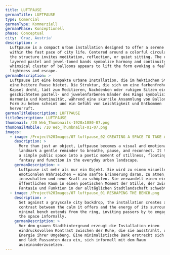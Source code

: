 ```yaml
---
title: LUFTPAUSE
germanTitle: LUFTPAUSE
type: Comercial
germanType: Kommerziell
germanPhase: Konzeptionell
phase: Conceptual
city: 'Graz, Austria'
description: >
  Luftpause is a compact urban installation designed to offer a serene pause
  within the fast pace of city life. Centered around a colorful circular pod,
  the structure invites meditation, reflection, or quiet sitting. The ring’s
  layered pastel and jewel-toned bands symbolize harmony and continuity, while a
  whimsical cluster of balloons appears to lift the form evoking a feeling of
  lightness and escape.
germanDescription: >
  Luftpause ist eine kompakte urbane Installation, die im hektischen Stadtleben
  eine heitere Pause bietet. Die Struktur, die sich um eine farbenfrohe, runde
  Kapsel dreht, lädt zum Meditieren, Nachdenken oder ruhigen Sitzen ein. Die
  geschichteten pastell- und juwelenfarbenen Bänder des Rings symbolisieren
  Harmonie und Kontinuität, während eine skurrile Ansammlung von Ballons die
  Form zu heben scheint und ein Gefühl von Leichtigkeit und Entkommen
  hervorruft.
germanTitleDescription: LUFTPAUSE
titleDescription: LUFTPAUSE
thumbnail: /20 Web_Thumbnails-1920x1080-07.png
thumbnailMobile: /10 Web_Thumbnails-01-07.png
images:
  - image: /Project%20Images/07 luftpause_02 CREATING A SPACE TO TAKE A BREATH.png
    description: >
      More than just an object, Luftpause becomes a visual and emotional
      landmark a gentle reminder to breathe, pause, and reconnect. It transforms
      a simple public space into a poetic moment of stillness, floating between
      fantasy and function in the everyday urban landscape.
    germanDescription: >
      Luftpause ist mehr als nur ein Objekt. Sie wird zu einem visuellen und
      emotionalen Wahrzeichen – eine sanfte Erinnerung daran, zu atmen,
      innezuhalten und neue Kraft zu schöpfen. Sie verwandelt einen einfachen
      öffentlichen Raum in einen poetischen Moment der Stille, der zwischen
      Fantasie und Funktion in der alltäglichen Stadtlandschaft schwebt.
  - image: /Project%20Images/07 luftpause_01 RESHAPING THE BENCH.png
    description: >
      Set against a grayscale city backdrop, the installation creates a striking
      contrast between the calm it offers and the energy of its surroundings. A
      minimal bench extends from the ring, inviting passers by to engage with
      the space informally.
    germanDescription: >
      Vor dem grauen Stadthintergrund erzeugt die Installation einen
      eindrucksvollen Kontrast zwischen der Ruhe, die sie ausstrahlt, und der
      Energie ihrer Umgebung. Eine minimalistische Bank erstreckt sich vom Ring
      und lädt Passanten dazu ein, sich informell mit dem Raum
      auseinanderzusetzen.
---
```


